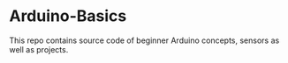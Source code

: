 # Arduino-Basics
This repo contains source code of beginner Arduino concepts, sensors as well as projects.
